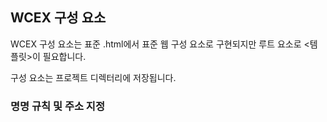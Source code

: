 <!--DESC: {"아이콘":"탐색"} -->

## WCEX 구성 요소

WCEX 구성 요소는 표준 .html에서 표준 웹 구성 요소로 구현되지만 루트 요소로 <템플릿\>이 필요합니다.

구성 요소는 프로젝트 디렉터리에 저장됩니다.

### 명명 규칙 및 주소 지정


